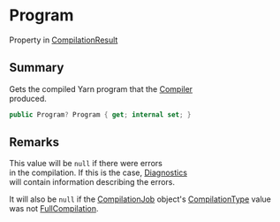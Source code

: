 # Program

Property in [CompilationResult](yarn.compiler.compilationresult.md)

## Summary

Gets the compiled Yarn program that the [Compiler](yarn.compiler.compiler.md)\
produced.

```csharp
public Program? Program { get; internal set; }
```

## Remarks

This value will be `null` if there were errors\
in the compilation. If this is the case, [Diagnostics](yarn.compiler.compilationresult.diagnostics.md)\
will contain information describing the errors.

It will also be `null` if the [CompilationJob](yarn.compiler.compilationjob.md) object's [CompilationType](yarn.compiler.compilationjob.compilationtype.md) value was not [FullCompilation](yarn.compiler.compilationjob.type.fullcompilation.md).
